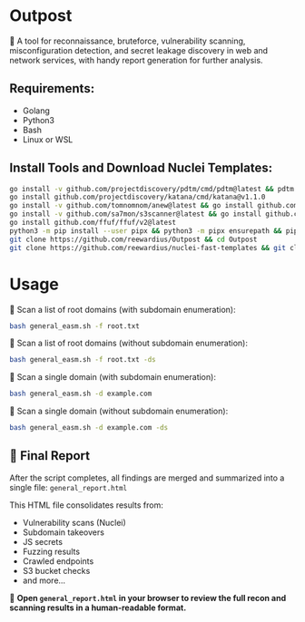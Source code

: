 # Outpost

🔎 A tool for reconnaissance, bruteforce, vulnerability scanning, misconfiguration detection, and secret leakage discovery in web and network services, with handy report generation for further analysis.

## **Requirements:**

- Golang
- Python3
- Bash
- Linux or WSL

## Install Tools and Download Nuclei Templates:

```bash
go install -v github.com/projectdiscovery/pdtm/cmd/pdtm@latest && pdtm -install-all
go install github.com/projectdiscovery/katana/cmd/katana@v1.1.0
go install -v github.com/tomnomnom/anew@latest && go install github.com/tomnomnom/unfurl@latest
go install -v github.com/sa7mon/s3scanner@latest && go install github.com/003random/getJS/v2@latest
go install github.com/ffuf/ffuf/v2@latest
python3 -m pip install --user pipx && python3 -m pipx ensurepath && pipx install uro
git clone https://github.com/reewardius/Outpost && cd Outpost
git clone https://github.com/reewardius/nuclei-fast-templates && git clone https://github.com/reewardius/nuclei-dast-templates
```

# Usage

🔹 Scan a list of root domains (with subdomain enumeration):
```bash
bash general_easm.sh -f root.txt
```
🔹 Scan a list of root domains (without subdomain enumeration):
```bash
bash general_easm.sh -f root.txt -ds
```
🔹 Scan a single domain (with subdomain enumeration):
```bash
bash general_easm.sh -d example.com
```
🔹 Scan a single domain (without subdomain enumeration):
```bash
bash general_easm.sh -d example.com -ds
```

## 📄 Final Report

After the script completes, all findings are merged and summarized into a single file: `general_report.html`

This HTML file consolidates results from:

- Vulnerability scans (Nuclei)
- Subdomain takeovers
- JS secrets
- Fuzzing results
- Crawled endpoints
- S3 bucket checks
- and more...

📌 **Open `general_report.html` in your browser to review the full recon and scanning results in a human-readable format.**
